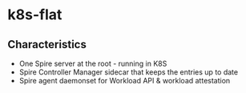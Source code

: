 # k8s-flat

## Characteristics

* One Spire server at the root - running in K8S
* Spire Controller Manager sidecar that keeps the entries up to date
* Spire agent daemonset for Workload API & workload attestation

